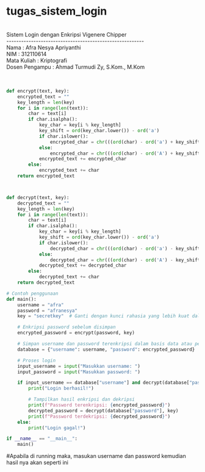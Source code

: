 # tugas_sistem_login 
<br>
Sistem Login dengan Enkripsi Vigenere Chipper <br>
-------------------------------------------------------- <br>
Nama              : Afra Nesya Apriyanthi <br>
NIM               : 312110614 <br>
Mata Kuliah       : Kriptografi <br>
Dosen Pengampu    : Ahmad Turmudi Zy, S.Kom., M.Kom <br>
<br>
<br>

```py
def encrypt(text, key):
    encrypted_text = ""
    key_length = len(key)
    for i in range(len(text)):
        char = text[i]
        if char.isalpha():
            key_char = key[i % key_length]
            key_shift = ord(key_char.lower()) - ord('a')
            if char.islower():
                encrypted_char = chr(((ord(char) - ord('a') + key_shift) % 26) + ord('a'))
            else:
                encrypted_char = chr(((ord(char) - ord('A') + key_shift) % 26) + ord('A'))
            encrypted_text += encrypted_char
        else:
            encrypted_text += char
    return encrypted_text



def decrypt(text, key):
    decrypted_text = ""
    key_length = len(key)
    for i in range(len(text)):
        char = text[i]
        if char.isalpha():
            key_char = key[i % key_length]
            key_shift = ord(key_char.lower()) - ord('a')
            if char.islower():
                decrypted_char = chr(((ord(char) - ord('a') - key_shift) % 26) + ord('a'))
            else:
                decrypted_char = chr(((ord(char) - ord('A') - key_shift) % 26) + ord('A'))
            decrypted_text += decrypted_char
        else:
            decrypted_text += char
    return decrypted_text

# Contoh penggunaan
def main():
    username = "afra"
    password = "afranesya"
    key = "secretkey"  # Ganti dengan kunci rahasia yang lebih kuat dalam aplikasi yang sebenarnya

    # Enkripsi password sebelum disimpan
    encrypted_password = encrypt(password, key)

    # Simpan username dan password terenkripsi dalam basis data atau penyimpanan yang aman
    database = {"username": username, "password": encrypted_password}

    # Proses login
    input_username = input("Masukkan username: ")
    input_password = input("Masukkan password: ")

    if input_username == database["username"] and decrypt(database["password"], key) == input_password:
        print("Login berhasil!")

        # Tampilkan hasil enkripsi dan dekripsi
        print(f"Password terenkripsi: {encrypted_password}")
        decrypted_password = decrypt(database["password"], key)
        print(f"Password terdekripsi: {decrypted_password}")
    else:
        print("Login gagal!")

if __name__ == "__main__":
    main()
```

#Apabila di running maka, masukan username dan password kemudian hasil nya akan seperti ini 
